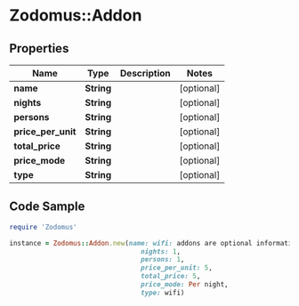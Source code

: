 # Zodomus::Addon

## Properties

Name | Type | Description | Notes
------------ | ------------- | ------------- | -------------
**name** | **String** |  | [optional] 
**nights** | **String** |  | [optional] 
**persons** | **String** |  | [optional] 
**price_per_unit** | **String** |  | [optional] 
**total_price** | **String** |  | [optional] 
**price_mode** | **String** |  | [optional] 
**type** | **String** |  | [optional] 

## Code Sample

```ruby
require 'Zodomus'

instance = Zodomus::Addon.new(name: wifi: addons are optional information sent by the channel,
                                 nights: 1,
                                 persons: 1,
                                 price_per_unit: 5,
                                 total_price: 5,
                                 price_mode: Per night,
                                 type: wifi)
```


